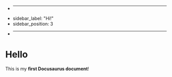 + ---
+ sidebar_label: "Hi!"
+ sidebar_position: 3
+ ---

# Hello

This is my **first Docusaurus document**!